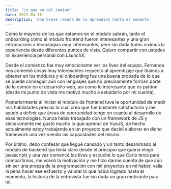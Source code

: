 ```yaml
---
title: "Lo que va del camino"
date: 2022-04-10
description: 'Una breve reseña de lo aprendido hasta el momento'
---
```


Como la mayoría de los que estamos en el módulo sabrán, tanto el onboarding como el módulo frontend fueron interesantes y una gran introducción a tecnologías muy interesantes, pero sin duda todos vivimos la experiencia desde diferentes puntos de vista. Quiero compartir con ustedes mi experiencia personal con LaunchX.

Desde el comienzo fue muy emocionante ver los lives del equipo, Fernanda nos comentó cosas muy interesantes respecto al aprendizaje que ibamos a obtener en los módulos y el onboarding fue una buena probada de lo que se puede conseguir aún con lenguajes que no precisamente forman parte de lo común en el desarrollo web, así como lo interesante que es pyhton (desde mi punto de vista me motivó mucho a estuidarlo por mi cuenta).

Posteriormente al iniciar el módulo de frontend tuve la oportunidad de medir mis habilidades previas lo cual creo que fue bastante satisfactorio y me ayudó a definir que áreas de oportunidad tengo en cuanto al desarrollo de esas tecnologías. Nunca había trabajado con un framework de JS y sinceramente me gustó mucho lo que aprendí de VueJS, de hecho actualmente estoy trabajando en un proyecto que decidí elaborar en dicho framework una vez viendo las capacidades del mismo.

Por último, debo confesar que llegué cansado y un tanto desanimado al módulo de backend (ya tenía claro desde el principio que quería elegir javascript) y una vez comencé los lives y escuché lo que Carlo tenía para compartirnos, me volvió la motivación y me hizo darme cuenta de que aún sin ser una proeza de la programación con mil proyectos en mi haber, valía la pena hacer ese esfuerzo y valorar lo que había logrado hasta el momento, la historia de la entrevista fue sin duda un gran motivante para mi.


